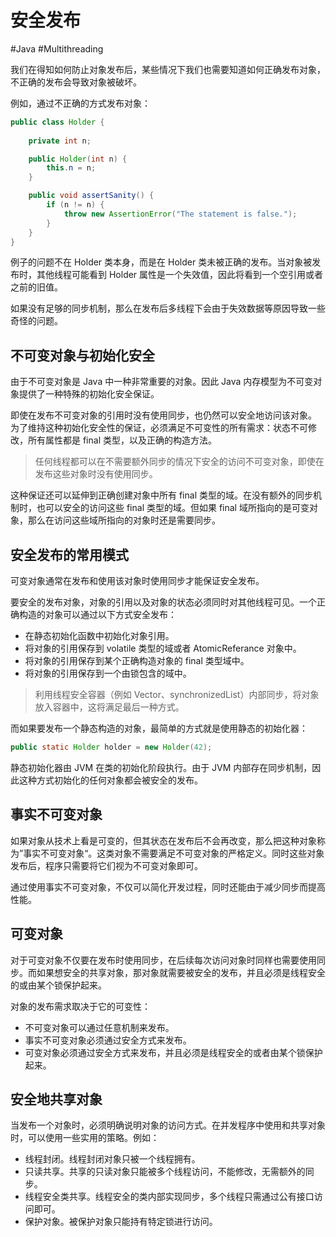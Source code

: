 # 安全发布
#Java #Multithreading 

我们在得知如何防止对象发布后，某些情况下我们也需要知道如何正确发布对象，不正确的发布会导致对象被破坏。

例如，通过不正确的方式发布对象：

```java
public class Holder {
    
    private int n;

    public Holder(int n) {
        this.n = n;
    }

    public void assertSanity() {
        if (n != n) {
            throw new AssertionError("The statement is false.");
        }
    }
}
```

例子的问题不在 Holder 类本身，而是在 Holder 类未被正确的发布。当对象被发布时，其他线程可能看到 Holder 属性是一个失效值，因此将看到一个空引用或者之前的旧值。

如果没有足够的同步机制，那么在发布后多线程下会由于失效数据等原因导致一些奇怪的问题。

## 不可变对象与初始化安全

由于不可变对象是 Java 中一种非常重要的对象。因此 Java 内存模型为不可变对象提供了一种特殊的初始化安全保证。

即使在发布不可变对象的引用时没有使用同步，也仍然可以安全地访问该对象。 为了维持这种初始化安全性的保证，必须满足不可变性的所有需求：状态不可修改，所有属性都是 final 类型，以及正确的构造方法。

> 任何线程都可以在不需要额外同步的情况下安全的访问不可变对象，即使在发布这些对象时没有使用同步。

这种保证还可以延伸到正确创建对象中所有 final 类型的域。在没有额外的同步机制时，也可以安全的访问这些 final 类型的域。但如果 final 域所指向的是可变对象，那么在访问这些域所指向的对象时还是需要同步。

## 安全发布的常用模式

可变对象通常在发布和使用该对象时使用同步才能保证安全发布。

要安全的发布对象，对象的引用以及对象的状态必须同时对其他线程可见。一个正确构造的对象可以通过以下方式安全发布：

+ 在静态初始化函数中初始化对象引用。
+ 将对象的引用保存到 volatile 类型的域或者 AtomicReferance 对象中。
+ 将对象的引用保存到某个正确构造对象的 final 类型域中。
+ 将对象的引用保存到一个由锁包含的域中。

> 利用线程安全容器（例如 Vector、synchronizedList）内部同步，将对象放入容器中，这将满足最后一种方式。

而如果要发布一个静态构造的对象，最简单的方式就是使用静态的初始化器：

```java
public static Holder holder = new Holder(42);
```

静态初始化器由 JVM 在类的初始化阶段执行。由于 JVM 内部存在同步机制，因此这种方式初始化的任何对象都会被安全的发布。

## 事实不可变对象

如果对象从技术上看是可变的，但其状态在发布后不会再改变，那么把这种对象称为”事实不可变对象“。这类对象不需要满足不可变对象的严格定义。同时这些对象发布后，程序只需要将它们视为不可变对象即可。

通过使用事实不可变对象，不仅可以简化开发过程，同时还能由于减少同步而提高性能。

## 可变对象

对于可变对象不仅要在发布时使用同步，在后续每次访问对象时同样也需要使用同步。而如果想安全的共享对象，那对象就需要被安全的发布，并且必须是线程安全的或由某个锁保护起来。

对象的发布需求取决于它的可变性：

+ 不可变对象可以通过任意机制来发布。
+ 事实不可变对象必须通过安全方式来发布。
+ 可变对象必须通过安全方式来发布，并且必须是线程安全的或者由某个锁保护起来。

## 安全地共享对象

当发布一个对象时，必须明确说明对象的访问方式。在并发程序中使用和共享对象时，可以使用一些实用的策略。例如：

+ 线程封闭。线程封闭对象只被一个线程拥有。
+ 只读共享。共享的只读对象只能被多个线程访问，不能修改，无需额外的同步。
+ 线程安全类共享。线程安全的类内部实现同步，多个线程只需通过公有接口访问即可。
+ 保护对象。被保护对象只能持有特定锁进行访问。